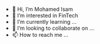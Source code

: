- 👋 Hi, I’m Mohamed Isam
- 👀 I’m interested in FinTech
- 🌱 I’m currently learning ...
- 💞️ I’m looking to collaborate on ...
- 📫 How to reach me ...

<!---
asfor94/asfor94 is a ✨ special ✨ repository because its `README.md` (this file) appears on your GitHub profile.
You can click the Preview link to take a look at your changes.
--->

